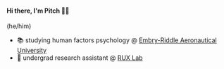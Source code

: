 <!--
**wspitch/wspitch** is a ✨ _special_ ✨ repository because its `README.md` (this file) appears on your GitHub profile.
-->

#### Hi there, I'm Pitch 👋🏼

(he/him)

- 📚 studying human factors psychology @ [Embry-Riddle Aeronautical University](https://erau.edu)
- 🔬 undergrad research assistant @ [RUX Lab](https://daytonabeach.erau.edu/about/labs/research-user-experience)
